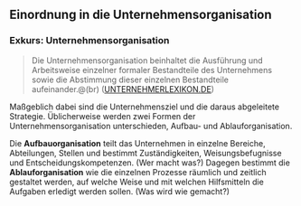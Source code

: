 ## Einordnung in die Unternehmensorganisation

### Exkurs: Unternehmensorganisation

>Die Unternehmensorganisation beinhaltet die Ausführung und Arbeitsweise einzelner formaler Bestandteile des Unternehmens sowie die Abstimmung dieser einzelnen Bestandteile aufeinander.@(br)
([UNTERNEHMERLEXIKON.DE](https://www.unternehmerlexikon.de/unternehmensorganisation/))

Maßgeblich dabei sind die Unternehmensziel und die daraus abgeleitete Strategie. Üblicherweise werden zwei Formen der Unternehmensorganisation unterschieden, Aufbau- und Ablauforganisation.

Die **Aufbauorganisation** teilt das Unternehmen in einzelne Bereiche, Abteilungen, Stellen und bestimmt Zuständigkeiten, Weisungsbefugnisse und Entscheidungskompetenzen. (Wer macht was?) Dagegen bestimmt die **Ablauforganisation** wie die einzelnen Prozesse räumlich und zeitlich gestaltet werden, auf welche Weise und mit welchen Hilfsmitteln die Aufgaben erledigt werden sollen. (Was wird wie gemacht?)


